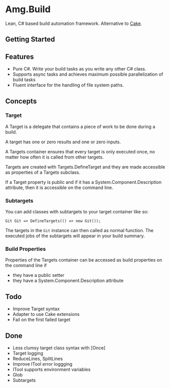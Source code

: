 # Amg.Build

Lean, C# based build automation framework. Alternative to [Cake](https://cakebuild.net/).

## Getting Started

## Features

* Pure C#. Write your build tasks as you write any other C# class. 
* Supports async tasks and achieves maximum possible parallelization of build tasks
* Fluent interface for the handling of file system paths.

## Concepts

### Target

A Target is a delegate that contains a piece of work to be done during a build.

A target has one or zero results and one or zero inputs.

A Targets container ensures that every target is only executed once, no matter how often it is called from other targets.

Targets are created with Targets.DefineTarget and they are made accessible as properties of a Targets subclass.

If a Target property is public and if it has a System.Component.Description attribute, then it is accessible on the command line.

### Subtargets

You can add classes with subtargets to your target container like so:

````
Git Git => DefineTargets(() => new Git());
````

The targets in the `Git` instance can then called as normal function. The executed jobs of the subtargets will appear in your build summary.

### Build Properties

Properties of the Targets container can be accessed as build properties on the command line if
* they have a public setter
* they have a System.Component.Description attribute

## Todo

* Improve Target syntax
* Adapter to use Cake extensions
* Fail on the first failed target

## Done

* Less clumsy target class syntax with [Once]
* Target logging
* ReduceLines, SplitLines
* Improve ITool error loggging
* ITool supports environment variables
* Glob
* Subtargets
